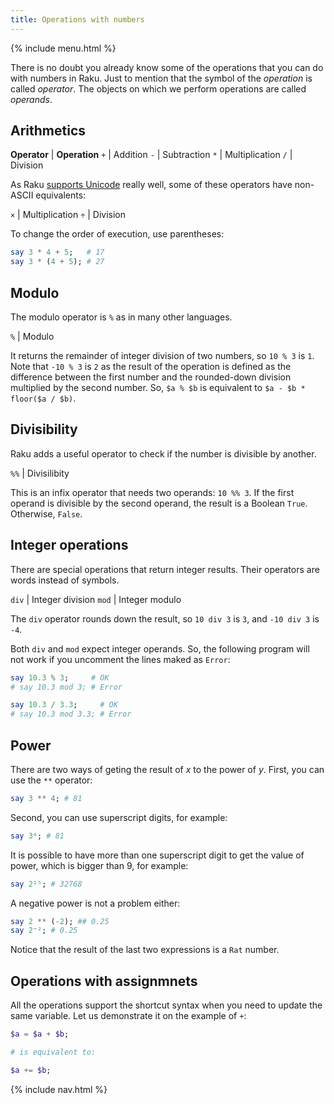 ```yaml
---
title: Operations with numbers
---
```


{% include menu.html %}

There is no doubt you already know some of the operations that you can do with numbers in Raku. Just to mention that the symbol of the _operation_ is called _operator_. The objects on which we perform operations are called _operands_.

## Arithmetics

**Operator** | **Operation**
`+` | Addition
`-` | Subtraction
`*` | Multiplication
`/` | Division

As Raku [supports Unicode](/raku-course/essentials/on-unicode) really well, some of these operators have non-ASCII equivalents:

`×` | Multiplication
`÷` | Division

To change the order of execution, use parentheses:

```raku
say 3 * 4 + 5;   # 17
say 3 * (4 + 5); # 27
```

## Modulo

The modulo operator is `%` as in many other languages.

`%` | Modulo

It returns the remainder of integer division of two numbers, so `10 % 3` is `1`. Note that `-10 % 3` is `2` as the result of the operation is defined as the difference between the first number and the rounded-down division multiplied by the second number. So, `$a % $b` is equivalent to `$a - $b * floor($a / $b)`.

## Divisibility

Raku adds a useful operator to check if the number is divisible by another.

`%%` | Divisilibity

This is an infix operator that needs two operands: `10 %% 3`. If the first operand is divisible by the second operand, the result is a Boolean `True`. Otherwise, `False`.

## Integer operations

There are special operations that return integer results. Their operators are words instead of symbols.

`div` | Integer division
`mod` | Integer modulo

The `div` operator rounds down the result, so `10 div 3` is `3`, and `-10 div 3` is `-4`.

Both `div` and `mod` expect integer operands. So, the following program will not work if you uncomment the lines maked as `Error`:

```raku
say 10.3 % 3;     # OK
# say 10.3 mod 3; # Error

say 10.3 / 3.3;     # OK
# say 10.3 mod 3.3; # Error
```

## Power

There are two ways of geting the result of _x_ to the power of _y_. First, you can use the `**` operator:

```raku
say 3 ** 4; # 81
```

Second, you can use superscript digits, for example:

```raku
say 3⁴; # 81
```

It is possible to have more than one superscript digit to get the value of power, which is bigger than 9, for example:

```raku
say 2¹⁵; # 32768
```

A negative power is not a problem either:

```raku
say 2 ** (-2); ## 0.25
say 2⁻²; # 0.25
```

Notice that the result of the last two expressions is a `Rat` number.

## Operations with assignmnets

All the operations support the shortcut syntax when you need to update the same variable. Let us demonstrate it on the example of `+`:

```raku
$a = $a + $b;

# is equivalent to:

$a += $b;
```

{% include nav.html %}
